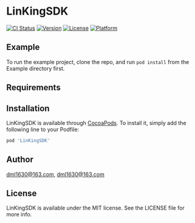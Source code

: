 # LinKingSDK

[![CI Status](https://img.shields.io/travis/dml1630@163.com/LinKingSDK.svg?style=flat)](https://travis-ci.org/dml1630@163.com/LinKingSDK)
[![Version](https://img.shields.io/cocoapods/v/LinKingSDK.svg?style=flat)](https://cocoapods.org/pods/LinKingSDK)
[![License](https://img.shields.io/cocoapods/l/LinKingSDK.svg?style=flat)](https://cocoapods.org/pods/LinKingSDK)
[![Platform](https://img.shields.io/cocoapods/p/LinKingSDK.svg?style=flat)](https://cocoapods.org/pods/LinKingSDK)

## Example

To run the example project, clone the repo, and run `pod install` from the Example directory first.

## Requirements

## Installation

LinKingSDK is available through [CocoaPods](https://cocoapods.org). To install
it, simply add the following line to your Podfile:

```ruby
pod 'LinKingSDK'
```

## Author

dml1630@163.com, dml1630@163.com

## License

LinKingSDK is available under the MIT license. See the LICENSE file for more info.
